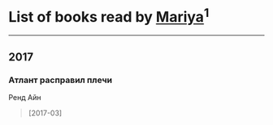 # List of books read by [Mariya](http://vk.com/id17119404)<sup>1</sup>
---

## 2017

### Атлант расправил плечи
Ренд Айн
> [2017-03] 



